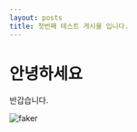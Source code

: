 ```yaml
---
layout: posts
title: 첫번째 테스트 게시물 입니다.
---
```


# 안녕하세요



반갑습니다.

![faker](C:\Users\bumit\Documents\GitHub\Leopard7777.github.io\images\2024-07-31-Test1\faker.jpg)
